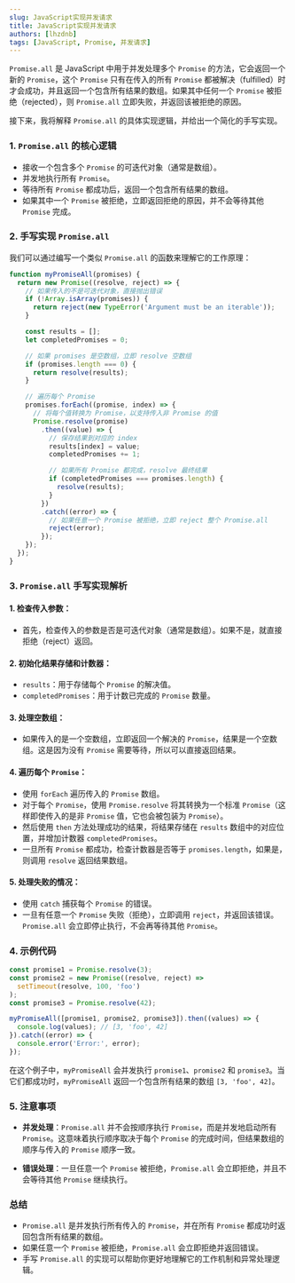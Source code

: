 ```yaml
---
slug: JavaScript实现并发请求
title: JavaScript实现并发请求
authors: [lhzdnb]
tags: [JavaScript, Promise, 并发请求]
---
```


`Promise.all` 是 JavaScript 中用于并发处理多个 `Promise` 的方法，它会返回一个新的 `Promise`，这个 `Promise` 只有在传入的所有 `Promise` 都被解决（fulfilled）时才会成功，并且返回一个包含所有结果的数组。如果其中任何一个 `Promise` 被拒绝（rejected），则 `Promise.all` 立即失败，并返回该被拒绝的原因。

接下来，我将解释 `Promise.all` 的具体实现逻辑，并给出一个简化的手写实现。

### 1. `Promise.all` 的核心逻辑

- 接收一个包含多个 `Promise` 的可迭代对象（通常是数组）。
- 并发地执行所有 `Promise`。
- 等待所有 `Promise` 都成功后，返回一个包含所有结果的数组。
- 如果其中一个 `Promise` 被拒绝，立即返回拒绝的原因，并不会等待其他 `Promise` 完成。

### 2. 手写实现 `Promise.all`

我们可以通过编写一个类似 `Promise.all` 的函数来理解它的工作原理：

```javascript
function myPromiseAll(promises) {
  return new Promise((resolve, reject) => {
    // 如果传入的不是可迭代对象，直接抛出错误
    if (!Array.isArray(promises)) {
      return reject(new TypeError('Argument must be an iterable'));
    }

    const results = [];
    let completedPromises = 0;

    // 如果 promises 是空数组，立即 resolve 空数组
    if (promises.length === 0) {
      return resolve(results);
    }

    // 遍历每个 Promise
    promises.forEach((promise, index) => {
      // 将每个值转换为 Promise，以支持传入非 Promise 的值
      Promise.resolve(promise)
        .then((value) => {
          // 保存结果到对应的 index
          results[index] = value;
          completedPromises += 1;

          // 如果所有 Promise 都完成，resolve 最终结果
          if (completedPromises === promises.length) {
            resolve(results);
          }
        })
        .catch((error) => {
          // 如果任意一个 Promise 被拒绝，立即 reject 整个 Promise.all
          reject(error);
        });
    });
  });
}
```

### 3. `Promise.all` 手写实现解析

#### 1. **检查传入参数**：
- 首先，检查传入的参数是否是可迭代对象（通常是数组）。如果不是，就直接拒绝（reject）返回。

#### 2. **初始化结果存储和计数器**：
- `results`：用于存储每个 `Promise` 的解决值。
- `completedPromises`：用于计数已完成的 `Promise` 数量。

#### 3. **处理空数组**：
- 如果传入的是一个空数组，立即返回一个解决的 `Promise`，结果是一个空数组。这是因为没有 `Promise` 需要等待，所以可以直接返回结果。

#### 4. **遍历每个 `Promise`**：
- 使用 `forEach` 遍历传入的 `Promise` 数组。
- 对于每个 `Promise`，使用 `Promise.resolve` 将其转换为一个标准 `Promise`（这样即使传入的是非 `Promise` 值，它也会被包装为 `Promise`）。
- 然后使用 `then` 方法处理成功的结果，将结果存储在 `results` 数组中的对应位置，并增加计数器 `completedPromises`。
- 一旦所有 `Promise` 都成功，检查计数器是否等于 `promises.length`，如果是，则调用 `resolve` 返回结果数组。

#### 5. **处理失败的情况**：
- 使用 `catch` 捕获每个 `Promise` 的错误。
- 一旦有任意一个 `Promise` 失败（拒绝），立即调用 `reject`，并返回该错误。`Promise.all` 会立即停止执行，不会再等待其他 `Promise`。

### 4. 示例代码

```javascript
const promise1 = Promise.resolve(3);
const promise2 = new Promise((resolve, reject) =>
  setTimeout(resolve, 100, 'foo')
);
const promise3 = Promise.resolve(42);

myPromiseAll([promise1, promise2, promise3]).then((values) => {
  console.log(values); // [3, 'foo', 42]
}).catch((error) => {
  console.error('Error:', error);
});
```

在这个例子中，`myPromiseAll` 会并发执行 `promise1`、`promise2` 和 `promise3`。当它们都成功时，`myPromiseAll` 返回一个包含所有结果的数组 `[3, 'foo', 42]`。

### 5. 注意事项

- **并发处理**：`Promise.all` 并不会按顺序执行 `Promise`，而是并发地启动所有 `Promise`。这意味着执行顺序取决于每个 `Promise` 的完成时间，但结果数组的顺序与传入的 `Promise` 顺序一致。

- **错误处理**：一旦任意一个 `Promise` 被拒绝，`Promise.all` 会立即拒绝，并且不会等待其他 `Promise` 继续执行。

### 总结

- `Promise.all` 是并发执行所有传入的 `Promise`，并在所有 `Promise` 都成功时返回包含所有结果的数组。
- 如果任意一个 `Promise` 被拒绝，`Promise.all` 会立即拒绝并返回错误。
- 手写 `Promise.all` 的实现可以帮助你更好地理解它的工作机制和异常处理逻辑。